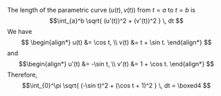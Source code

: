  The length of the parametric curve $(u(t),v(t))$ from $t = a$ to $t = b$ is
$$\int_{a}^b \sqrt{ (u'(t))^2 + (v'(t))^2 } \, dt $$
We have $$
\begin{align*}  
u(t) &= \cos t, \\  
v(t) &= t + \sin t.
\end{align*}
$$and $$\begin{align*}  
u'(t) &= -\sin t, \\  
v'(t) &= 1 + \cos t.
\end{align*}
$$
Therefore,
$$\int_{0}^\pi \sqrt{ (-\sin t)^2 + (\cos t + 1)^2 } \, dt = \boxed4 $$